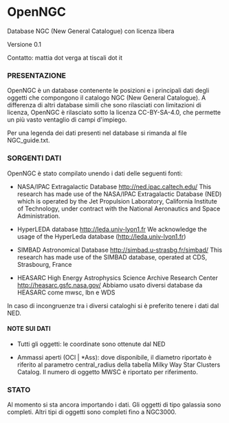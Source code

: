 # OpenNGC
Database NGC (New General Catalogue) con licenza libera

Versione 0.1

Contatto: mattia dot verga at tiscali dot it



### PRESENTAZIONE

OpenNGC è un database contenente le posizioni e i principali dati degli
oggetti che compongono il catalogo NGC (New General Catalogue).
A differenza di altri database simili che sono rilasciati con limitazioni
di licenza, OpenNGC è rilasciato sotto la licenza CC-BY-SA-4.0, che permette
un più vasto ventaglio di campi d'impiego.

Per una legenda dei dati presenti nel database si rimanda al file
NGC_guide.txt.


### SORGENTI DATI

OpenNGC è stato compilato unendo i dati delle seguenti fonti:

 - NASA/IPAC Extragalactic Database
   http://ned.ipac.caltech.edu/
   This research has made use of the NASA/IPAC Extragalactic Database (NED)
   which is operated by the Jet Propulsion Laboratory,
   California Institute of Technology, under contract with the
   National Aeronautics and Space Administration.

 - HyperLEDA database
   http://leda.univ-lyon1.fr
   We acknowledge the usage of the HyperLeda database (http://leda.univ-lyon1.fr)

 - SIMBAD Astronomical Database
   http://simbad.u-strasbg.fr/simbad/
   This research has made use of the SIMBAD database, operated at CDS, Strasbourg, France

 - HEASARC High Energy Astrophysics Science Archive Research Center
   http://heasarc.gsfc.nasa.gov/
   Abbiamo usato diversi database da HEASARC come mwsc, lbn e WDS

In caso di incongruenze tra i diversi cataloghi si è preferito tenere i dati dal NED.

#### NOTE SUI DATI

 - Tutti gli oggetti: le coordinate sono ottenute dal NED
 
 - Ammassi aperti (OCl | *Ass): dove disponibile, il diametro riportato è riferito 
   al parametro central_radius della tabella Milky Way Star Clusters Catalog.
   Il numero di oggetto MWSC è riportato per riferimento.


### STATO
Al momento si sta ancora importando i dati.
Gli oggetti di tipo galassia sono completi.
Altri tipi di oggetti sono completi fino a NGC3000.
